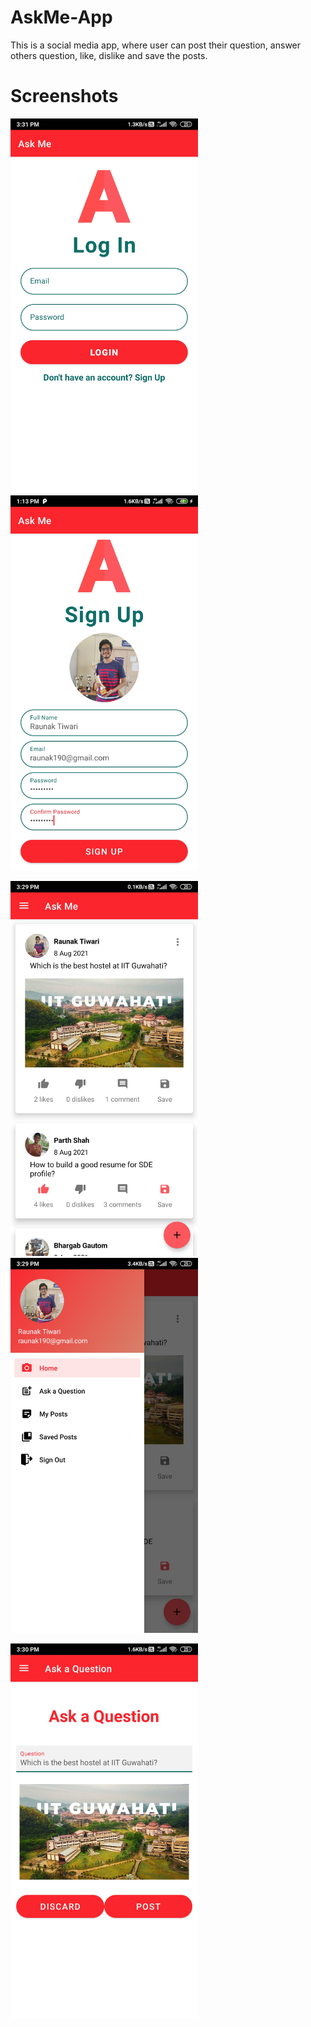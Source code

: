 # AskMe-App
This is a social media app, where user can post their question, answer others question, like, dislike and save the posts.

# Screenshots

<img src = "Screenshots/login.jpg" width = 300 margin = 50>            <img src = "Screenshots/signup.jpg" width = 300>

<img src = "Screenshots/home.jpg" width = 300>            <img src = "Screenshots/sidebar.jpg" width = 300>

<img src = "Screenshots/postques.jpg" width = 300>
